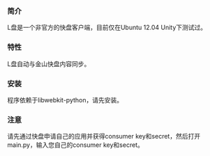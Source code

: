 ### 简介

L盘是一个非官方的快盘客户端，目前仅在Ubuntu 12.04 Unity下测试过。

### 特性
L盘自动与金山快盘内容同步。

### 安装
程序依赖于libwebkit-python，请先安装。

### 注意
请先通过快盘申请自己的应用并获得consumer key和secret，然后打开main.py，输入您自己的consumer key和secret。
